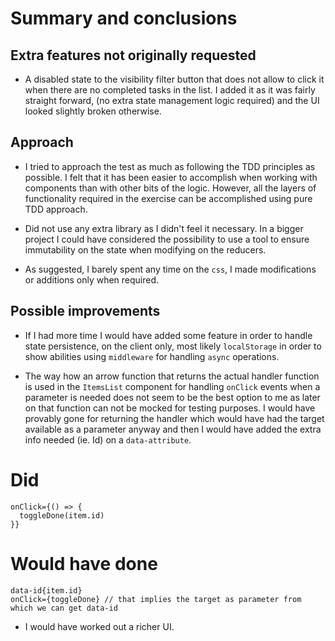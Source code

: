 # Summary and conclusions

## Extra features not originally requested

- A disabled state to the visibility filter button that does not allow to click it when there are no completed tasks in the list. I added it as it was fairly straight forward, (no extra state management logic required) and the UI looked slightly broken otherwise.

## Approach

- I tried to approach the test as much as following the TDD principles as possible. I felt that it has been easier to accomplish when working with components than with other bits of the logic.
However, all the layers of functionality required in the exercise can be accomplished using pure TDD approach.

- Did not use any extra library as I didn't feel it necessary. In a bigger project I could have considered the possibility to use a tool to ensure immutability on the state when modifying on the reducers.

- As suggested, I barely spent any time on the `css`, I made modifications or additions only when required.

## Possible improvements

- If I had more time I would have added some feature in order to handle state persistence, on the client only, most likely `localStorage` in order to show abilities using `middleware` for handling `async` operations.

- The way how an arrow function that returns the actual handler function is used in the `ItemsList` component for handling `onClick` events when a parameter is needed does not seem to be the best option to me as later on that function can not be mocked for testing purposes. I would have provably gone for returning the handler which would have had the target available as a parameter anyway and then I would have added the extra info needed (ie. Id) on a `data-attribute`.

# Did

```
onClick={() => {
  toggleDone(item.id)
}}
```

# Would have done

```
data-id{item.id}
onClick={toggleDone} // that implies the target as parameter from which we can get data-id
```

- I would have worked out a richer UI.
